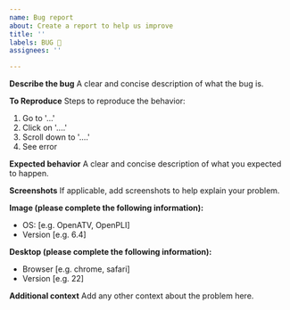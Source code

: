 ```yaml
---
name: Bug report
about: Create a report to help us improve
title: ''
labels: BUG 🐞
assignees: ''

---
```


**Describe the bug**
A clear and concise description of what the bug is.

**To Reproduce**
Steps to reproduce the behavior:
1. Go to '...'
2. Click on '....'
3. Scroll down to '....'
4. See error

**Expected behavior**
A clear and concise description of what you expected to happen.

**Screenshots**
If applicable, add screenshots to help explain your problem.

**Image (please complete the following information):**
 - OS: [e.g. OpenATV, OpenPLI]
 - Version [e.g. 6.4]

**Desktop (please complete the following information):**
 - Browser [e.g. chrome, safari]
 - Version [e.g. 22]

**Additional context**
Add any other context about the problem here.
